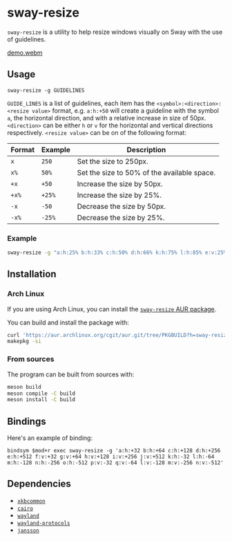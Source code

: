 # sway-resize

`sway-resize` is a utility to help resize windows visually on Sway with the use of guidelines.

[demo.webm](https://github.com/user-attachments/assets/dd4bd7a6-8e15-4b76-a61b-9ebe7b247d61)

## Usage

```
sway-resize -g GUIDELINES
```

`GUIDE_LINES` is a list of guidelines, each item has the `<symbol>:<direction>:<resize value>` format, e.g. `a:h:+50` will create a guideline with the symbol `a`, the horizontal direction, and with a relative increase in size of 50px. `<direction>` can be either `h` or `v` for the horizontal and vertical directions respectively. `<resize value>` can be on of the following format:

| Format | Example | Description |
| --- | --- | --- |
| `x` | `250` | Set the size to 250px. |
| `x%` | `50%` | Set the size to 50% of the available space. |
| `+x` | `+50` | Increase the size by 50px. |
| `+x%` | `+25%` | Increase the size by 25%. |
| `-x` | `-50` | Decrease the size by 50px. |
| `-x%` | `-25%` | Decrease the size by 25%. |

### Example

```bash
sway-resize -g "a:h:25% b:h:33% c:h:50% d:h:66% k:h:75% l:h:85% e:v:25% f:v:33% g:v:50% h:v:66% i:v:75% j:v:85%"
```

## Installation

### Arch Linux

If you are using Arch Linux, you can install the [`sway-resize` AUR package](https://aur.archlinux.org/packages/sway-resize).

You can build and install the package with:

```bash
curl 'https://aur.archlinux.org/cgit/aur.git/tree/PKGBUILD?h=sway-resize' -O PKGBUILD
makepkg -si
```

### From sources

The program can be built from sources with:

```bash
meson build
meson compile -C build
meson install -C build
```

## Bindings

Here's an example of binding:

```
bindsym $mod+r exec sway-resize -g 'a:h:+32 b:h:+64 c:h:+128 d:h:+256 e:h:+512 f:v:+32 g:v:+64 h:v:+128 i:v:+256 j:v:+512 k:h:-32 l:h:-64 m:h:-128 n:h:-256 o:h:-512 p:v:-32 q:v:-64 l:v:-128 m:v:-256 n:v:-512'
```

## Dependencies

- [`xkbcommon`](https://xkbcommon.org)
- [`cairo`](https://cairographics.org)
- [`wayland`](https://wayland.freedesktop.org)
- [`wayland-protocols`](https://gitlab.freedesktop.org/wayland/wayland-protocols)
- [`jansson`](http://www.digip.org/jansson)
